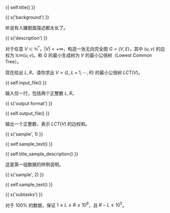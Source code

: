 {{ self.title() }}

{{ s('background') }}

听说有人嫌题面描述都太长了。

{{ s('description') }}

对于任意 $V\subset\mathbb{N}^*$，$|V|<+\infty$，构造一张无向完全图 $G=(V,E)$，其中 $(u, v)$ 的边权为 $\mathrm{lcm}(u, v)$。称 $G$ 的最小生成树为 $V$ 的最小公倍树（Lowest Common Tree）。

现在给出 $L, R$，请你求出 $V=\{L, L+1, \cdots, R\}$ 的最小公倍树 $LCT(V)$。

{{ self.input_file() }}

输入仅一行，包括两个正整数 $L, R$。

{{ s('output format') }}

{{ self.output_file() }}

输出一个正整数，表示 $LCT(V)$ 的边权和。

{{ s('sample', 1) }}

{{ self.sample_text() }}

{{ self.title_sample_description() }}

这是第一组数据的样例说明。

{{ s('sample', 2) }}

{{ self.sample_text() }}

{{ s('subtasks') }}

对于 $100\%$ 的数据，保证 $1\le L\le R\le 10^6$，且 $R-L\le 10^5$。